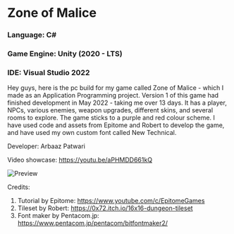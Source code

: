 # Zone of Malice
### Language: C#
### Game Engine: Unity (2020 - LTS)
### IDE: Visual Studio 2022

Hey guys, here is the pc build for my game called Zone of Malice - which I made as an Application Programming project. Version 1 of this game had finished development in May 2022 - taking me over 13 days. It has a player, NPCs, various enemies, weapon upgrades, different skins, and several rooms to explore. The game sticks to a purple and red colour scheme. I have used code and assets from Epitome and Robert to develop the game, and have used my own custom font called New Technical.

Developer: Arbaaz Patwari

Video showcase: https://youtu.be/aPHMDD661kQ 

![Preview](https://github.com/ArbaazPatwari/Coding-Projects-Arbaaz/blob/main/ZoneOfMaliceGame/thumbnail.png)

Credits:

1. Tutorial by Epitome: https://www.youtube.com/c/EpitomeGames
2. Tileset by Robert: https://0x72.itch.io/16x16-dungeon-tileset
3. Font maker by Pentacom.jp: https://www.pentacom.jp/pentacom/bitfontmaker2/
